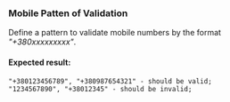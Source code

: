 ### Mobile Patten of Validation
Define a pattern to validate mobile numbers by the format *"+380xxxxxxxxx"*.
#### Expected result:
    "+380123456789", "+380987654321" - should be valid;
    "1234567890", "+38012345" - should be invalid;